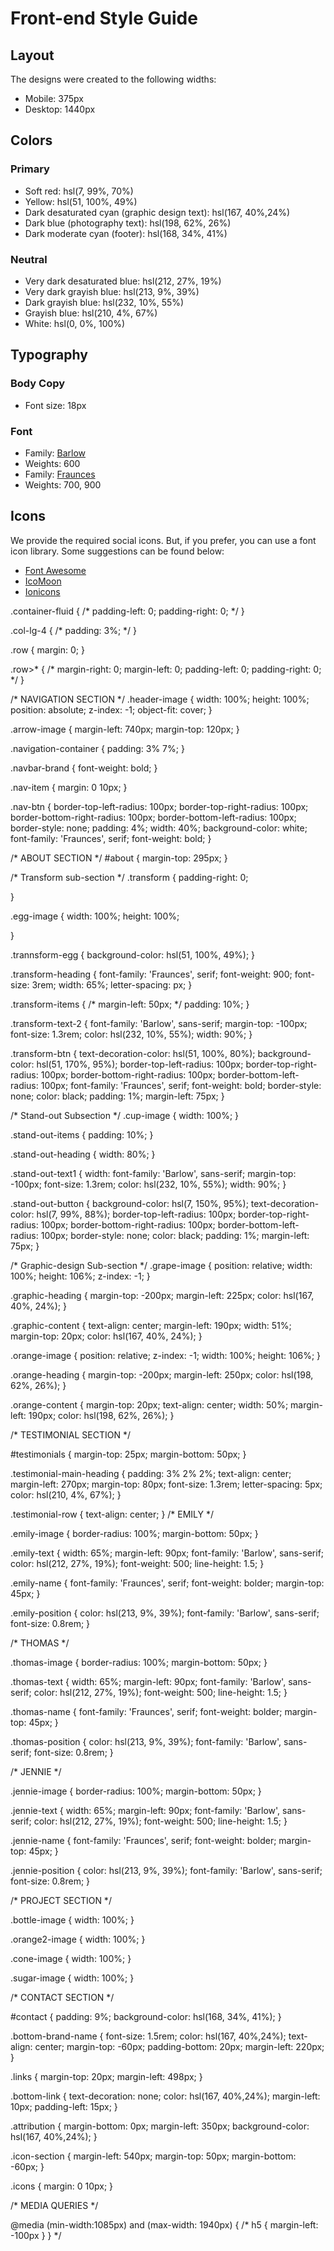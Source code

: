 # Front-end Style Guide

## Layout

The designs were created to the following widths:

- Mobile: 375px
- Desktop: 1440px

## Colors

### Primary

- Soft red: hsl(7, 99%, 70%)
- Yellow: hsl(51, 100%, 49%)
- Dark desaturated cyan (graphic design text):
hsl(167, 40%,24%)
- Dark blue (photography text): hsl(198, 62%, 26%)
- Dark moderate cyan (footer): hsl(168, 34%, 41%)

### Neutral

- Very dark desaturated blue: hsl(212, 27%, 19%)
- Very dark grayish blue: hsl(213, 9%, 39%)
- Dark grayish blue: hsl(232, 10%, 55%)
- Grayish blue: hsl(210, 4%, 67%)
- White: hsl(0, 0%, 100%)

## Typography

### Body Copy

- Font size: 18px

### Font

- Family: [Barlow](https://fonts.google.com/specimen/Barlow)
- Weights: 600
- Family: [Fraunces](https://fonts.google.com/specimen/Fraunces)
- Weights: 700, 900

## Icons

We provide the required social icons. But, if you prefer, you can use a font icon library. Some suggestions can be found below:

- [Font Awesome](https://fontawesome.com)
- [IcoMoon](https://icomoon.io)
- [Ionicons](https://ionicons.com)

.container-fluid {
  /* padding-left: 0;
  padding-right: 0; */
}

.col-lg-4 {
  /* padding: 3%; */
}

.row {
  margin: 0;
}

.row>* {
  /* margin-right: 0;
  margin-left: 0;
  padding-left: 0;
  padding-right: 0; */
}

/* NAVIGATION SECTION */
.header-image {
  width: 100%;
  height: 100%;
  position: absolute;
  z-index: -1;
  object-fit: cover;
}

.arrow-image {
  margin-left: 740px;
  margin-top: 120px;
}

.navigation-container {
  padding: 3% 7%;
}

.navbar-brand {
  font-weight: bold;
}

.nav-item {
  margin: 0 10px;
}

.nav-btn {
  border-top-left-radius: 100px;
  border-top-right-radius: 100px;
  border-bottom-right-radius: 100px;
  border-bottom-left-radius: 100px;
  border-style: none;
  padding: 4%;
  width: 40%;
  background-color: white;
  font-family: 'Fraunces', serif;
  font-weight: bold;
}

/* ABOUT SECTION */
#about {
  margin-top: 295px;
}

/* Transform sub-section */
.transform {
  padding-right: 0;

}

.egg-image {
  width: 100%;
  height: 100%;

}


.trannsform-egg {
  background-color: hsl(51, 100%, 49%);
}

.transform-heading {
  font-family: 'Fraunces', serif;
  font-weight: 900;
  font-size: 3rem;
  width: 65%;
  letter-spacing: px;
}

.transform-items {
  /* margin-left: 50px; */
  padding: 10%;
}

.transform-text-2 {
  font-family: 'Barlow', sans-serif;
  margin-top: -100px;
  font-size: 1.3rem;
  color: hsl(232, 10%, 55%);
  width: 90%;
}

.transform-btn {
  text-decoration-color: hsl(51, 100%, 80%);
  background-color: hsl(51, 170%, 95%);
  border-top-left-radius: 100px;
  border-top-right-radius: 100px;
  border-bottom-right-radius: 100px;
  border-bottom-left-radius: 100px;
  font-family: 'Fraunces', serif;
  font-weight: bold;
  border-style: none;
  color: black;
  padding: 1%;
  margin-left: 75px;
}

/* Stand-out Subsection */
.cup-image {
  width: 100%;
}

.stand-out-items {
  padding: 10%;
}

.stand-out-heading {
  width: 80%;
}

.stand-out-text1 {
  width:
  font-family: 'Barlow', sans-serif;
  margin-top: -100px;
  font-size: 1.3rem;
  color: hsl(232, 10%, 55%);
  width: 90%;
}

.stand-out-button {
  background-color: hsl(7, 150%, 95%);
  text-decoration-color: hsl(7, 99%, 88%);
  border-top-left-radius: 100px;
  border-top-right-radius: 100px;
  border-bottom-right-radius: 100px;
  border-bottom-left-radius: 100px;
  border-style: none;
  color: black;
  padding: 1%;
  margin-left: 75px;
}

/* Graphic-design Sub-section */
.grape-image {
  position: relative;
  width: 100%;
  height: 106%;
  z-index: -1;
}

.graphic-heading {
  margin-top: -200px;
  margin-left: 225px;
  color: hsl(167, 40%, 24%);
}

.graphic-content {
  text-align: center;
  margin-left: 190px;
  width: 51%;
  margin-top: 20px;
  color: hsl(167, 40%, 24%);
}

.orange-image {
  position: relative;
  z-index: -1;
  width: 100%;
  height: 106%;
}

.orange-heading {
  margin-top: -200px;
  margin-left: 250px;
  color:  hsl(198, 62%, 26%);
}

.orange-content {
  margin-top: 20px;
  text-align: center;
  width: 50%;
  margin-left: 190px;
  color:  hsl(198, 62%, 26%);
}

/* TESTIMONIAL SECTION */

#testimonials {
  margin-top: 25px;
  margin-bottom: 50px;
}

.testimonial-main-heading {
  padding: 3% 2% 2%;
  text-align: center;
  margin-left: 270px;
  margin-top: 80px;
  font-size: 1.3rem;
  letter-spacing: 5px;
  color: hsl(210, 4%, 67%);
}

.testimonial-row {
  text-align: center;
}
/* EMILY */

.emily-image {
  border-radius: 100%;
  margin-bottom: 50px;
}

.emily-text {
   width: 65%;
   margin-left: 90px;
   font-family: 'Barlow', sans-serif;
   color:  hsl(212, 27%, 19%);
   font-weight: 500;
   line-height: 1.5;
}

.emily-name {
   font-family: 'Fraunces', serif;
   font-weight: bolder;
   margin-top: 45px;
}

.emily-position {
  color: hsl(213, 9%, 39%);
  font-family: 'Barlow', sans-serif;
  font-size: 0.8rem;
}

/* THOMAS */

.thomas-image {
  border-radius: 100%;
  margin-bottom: 50px;
}

.thomas-text {
  width: 65%;
  margin-left: 90px;
  font-family: 'Barlow', sans-serif;
  color:  hsl(212, 27%, 19%);
  font-weight: 500;
  line-height: 1.5;
}

.thomas-name {
  font-family: 'Fraunces', serif;
  font-weight: bolder;
  margin-top: 45px;
}

.thomas-position {
  color: hsl(213, 9%, 39%);
  font-family: 'Barlow', sans-serif;
  font-size: 0.8rem;
}

/* JENNIE */

.jennie-image {
  border-radius: 100%;
  margin-bottom: 50px;
}

.jennie-text {
  width: 65%;
  margin-left: 90px;
  font-family: 'Barlow', sans-serif;
  color:  hsl(212, 27%, 19%);
  font-weight: 500;
  line-height: 1.5;
}

.jennie-name {
  font-family: 'Fraunces', serif;
  font-weight: bolder;
  margin-top: 45px;
}

.jennie-position {
  color: hsl(213, 9%, 39%);
  font-family: 'Barlow', sans-serif;
  font-size: 0.8rem;
}

/* PROJECT SECTION */

.bottle-image {
  width: 100%;
}

.orange2-image {
  width: 100%;
}

.cone-image {
  width: 100%;
}

.sugar-image {
  width: 100%;
}

/* CONTACT SECTION */

#contact {
  padding: 9%;
  background-color:  hsl(168, 34%, 41%);
}

.bottom-brand-name {
  font-size: 1.5rem;
  color: hsl(167, 40%,24%);
  text-align: center;
  margin-top: -60px;
  padding-bottom: 20px;
  margin-left: 220px;
}

.links {
  margin-top: 20px;
  margin-left: 498px;
}

.bottom-link {
  text-decoration: none;
  color: hsl(167, 40%,24%);
  margin-left: 10px;
  padding-left: 15px;
}

.attribution {
  margin-bottom: 0px;
  margin-left: 350px;
  background-color: hsl(167, 40%,24%);
}

.icon-section {
  margin-left: 540px;
  margin-top: 50px;
  margin-bottom: -60px;
}

.icons {
  margin: 0 10px;
}



/* MEDIA QUERIES */

@media (min-width:1085px) and (max-width: 1940px) {
  /* h5 {
    margin-left: -100px
  }
} */
